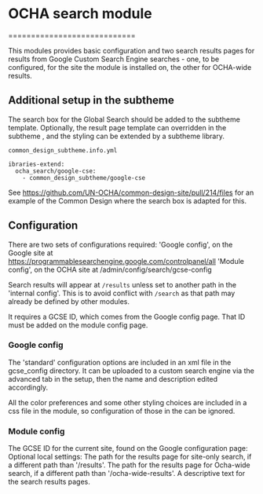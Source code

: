 # OCHA search module
============================

This modules provides basic configuration and two search results pages for
results from Google Custom Search Engine searches - one, to be configured, for
the site the module is installed on, the other for OCHA-wide results.

## Additional setup in the subtheme
The search box for the Global Search should be added to the subtheme template.
Optionally, the result page template can overridden in the subtheme , and the
styling can be extended by a subtheme library.

`common_design_subtheme.info.yml`
```
ibraries-extend:
  ocha_search/google-cse:
    - common_design_subtheme/google-cse
```

See https://github.com/UN-OCHA/common-design-site/pull/214/files for an example
of the Common Design where the search box is adapted for this.

## Configuration
There are two sets of configurations required:
'Google config', on the Google site at
https://programmablesearchengine.google.com/controlpanel/all
'Module config', on the OCHA site at
/admin/config/search/gcse-config

Search results will appear at `/results` unless set to another path in the 'internal config'. This is to avoid conflict with `/search` as that path may
already be defined by other modules.

It requires a GCSE ID, which comes from the Google config page.
That ID must be added on the module config page.

### Google config
The 'standard' configuration options are included in an xml file in the
gcse_config directory. It can be uploaded to a custom search engine via the
advanced tab in the setup, then the name and description edited accordingly.

All the color preferences and some other styling choices are included in a
css file in the module, so configuration of those in the can be ignored.

### Module config
The GCSE ID for the current site, found on the Google configuration page:
Optional local settings:
The path for the results page for site-only search, if a different path than
'/results'.
The path for the results page for Ocha-wide search, if a different path than
'/ocha-wide-results'.
A descriptive text for the search results pages.
